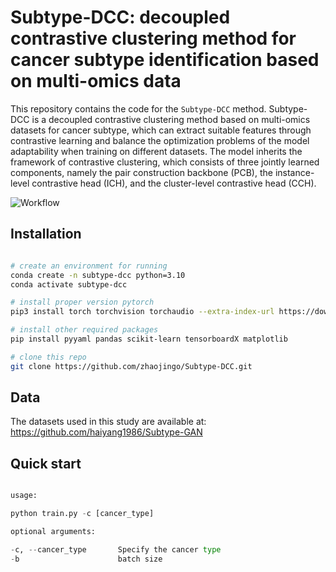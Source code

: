 # Subtype-DCC: decoupled contrastive clustering method for cancer subtype identification based on multi-omics data


This repository contains the code for the `Subtype-DCC` method.
Subtype-DCC is a decoupled contrastive clustering method based on multi-omics datasets for cancer subtype, which can extract suitable features through contrastive learning and balance the optimization problems of the model adaptability when training on different datasets. The model inherits the framework of contrastive clustering, which consists of three jointly learned components, namely the pair construction backbone (PCB), the instance-level contrastive head (ICH), and the cluster-level contrastive head (CCH). 

![Workflow](https://raw.githubusercontent.com/zhaojingo/Subtype-DCC/main/figure/Figure1.png)

## Installation

```bash

# create an environment for running
conda create -n subtype-dcc python=3.10
conda activate subtype-dcc

# install proper version pytorch
pip3 install torch torchvision torchaudio --extra-index-url https://download.pytorch.org/whl/cu116

# install other required packages
pip install pyyaml pandas scikit-learn tensorboardX matplotlib

# clone this repo
git clone https://github.com/zhaojingo/Subtype-DCC.git

```
## Data
The datasets used in this study are available at:  https://github.com/haiyang1986/Subtype-GAN

## Quick start

```python

usage: 

python train.py -c [cancer_type] 

optional arguments:

-c, --cancer_type       Specify the cancer type
-b                      batch size

```




